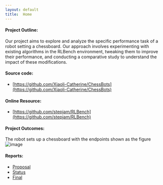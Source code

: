 ```yaml
---
layout: default
title:  Home
---
```

#### Project Outline:

Our project aims to explore and analyze the specific performance task of a robot setting a chessboard. Our approach involves experimenting with existing algorithms in the RLBench environment, tweaking them to improve their performance, and conducting a comparative study to understand the impact of these modifications. 

#### Source code: 
- [https://github.com/Xiaoli-Catherine/ChessBots](https://github.com/Xiaoli-Catherine/ChessBots)

#### Online Resource: 
- [https://github.com/stepjam/RLBench](https://github.com/stepjam/RLBench)

#### Project Outcomes:
The robot sets up a chessboard with the endpoints shown as the figure
![image](https://github.com/user-attachments/assets/433d88c5-6642-4bdf-aac8-06088a5e3c5b)

#### Reports:

- [Proposal](proposal.html)
- [Status](status.html)
- [Final](final.html)


